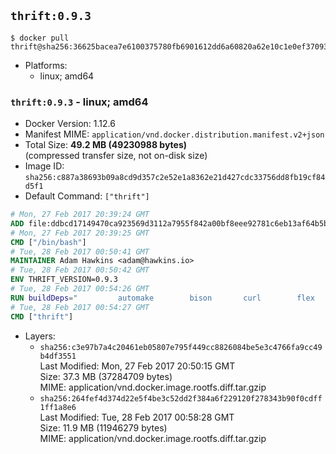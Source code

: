 ## `thrift:0.9.3`

```console
$ docker pull thrift@sha256:36625bacea7e6100375780fb6901612dd6a60820a62e10c1e0ef37093b55b6ae
```

-	Platforms:
	-	linux; amd64

### `thrift:0.9.3` - linux; amd64

-	Docker Version: 1.12.6
-	Manifest MIME: `application/vnd.docker.distribution.manifest.v2+json`
-	Total Size: **49.2 MB (49230988 bytes)**  
	(compressed transfer size, not on-disk size)
-	Image ID: `sha256:c887a38693b09a8cd9d357c2e52e1a8362e21d427cdc33756dd8fb19cf84d5f1`
-	Default Command: `["thrift"]`

```dockerfile
# Mon, 27 Feb 2017 20:39:24 GMT
ADD file:ddbcd17149470ca923569d3112a7955f842a00bf8eee92781c6eb13af64b5b82 in / 
# Mon, 27 Feb 2017 20:39:25 GMT
CMD ["/bin/bash"]
# Tue, 28 Feb 2017 00:50:41 GMT
MAINTAINER Adam Hawkins <adam@hawkins.io>
# Tue, 28 Feb 2017 00:50:42 GMT
ENV THRIFT_VERSION=0.9.3
# Tue, 28 Feb 2017 00:54:26 GMT
RUN buildDeps=" 		automake 		bison 		curl 		flex 		g++ 		libboost-dev 		libboost-filesystem-dev 		libboost-program-options-dev 		libboost-system-dev 		libboost-test-dev 		libevent-dev 		libssl-dev 		libtool 		make 		pkg-config 	"; 	apt-get update && apt-get install -y --no-install-recommends $buildDeps && rm -rf /var/lib/apt/lists/* 	&& curl -sSL "http://apache.mirrors.spacedump.net/thrift/$THRIFT_VERSION/thrift-$THRIFT_VERSION.tar.gz" -o thrift.tar.gz 	&& mkdir -p /usr/src/thrift 	&& tar zxf thrift.tar.gz -C /usr/src/thrift --strip-components=1 	&& rm thrift.tar.gz 	&& cd /usr/src/thrift 	&& ./configure  --without-python --without-cpp 	&& make 	&& make install 	&& cd / 	&& rm -rf /usr/src/thrift 	&& curl -k -sSL "https://storage.googleapis.com/golang/go1.4.linux-amd64.tar.gz" -o go.tar.gz 	&& tar xzf go.tar.gz 	&& rm go.tar.gz 	&& cp go/bin/gofmt /usr/bin/gofmt 	&& rm -rf go 	&& apt-get purge -y --auto-remove $buildDeps
# Tue, 28 Feb 2017 00:54:27 GMT
CMD ["thrift"]
```

-	Layers:
	-	`sha256:c3e97b7a4c20461eb05807e795f449cc8826084be5e3c4766fa9cc49b4df3551`  
		Last Modified: Mon, 27 Feb 2017 20:50:15 GMT  
		Size: 37.3 MB (37284709 bytes)  
		MIME: application/vnd.docker.image.rootfs.diff.tar.gzip
	-	`sha256:264fef4d374d22e5f4be3c52dd2f384a6f229120f278343b90f0cdff1ff1a8e6`  
		Last Modified: Tue, 28 Feb 2017 00:58:28 GMT  
		Size: 11.9 MB (11946279 bytes)  
		MIME: application/vnd.docker.image.rootfs.diff.tar.gzip
